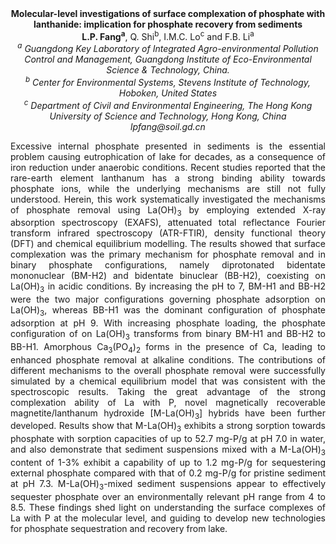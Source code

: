 <center><strong>Molecular-level investigations of surface complexation of phosphate
with lanthanide: implication for phosphate recovery from sediments</strong>

<center><strong>L.P. Fang<sup>a</sup></strong>, Q. Shi<sup>b</sup>, I.M.C. Lo<sup>c</sup> and F.B. Li<sup>a</sup>

<center><i><sup>a</sup> Guangdong Key Laboratory of Integrated Agro-environmental Pollution
Control and Management, Guangdong Institute of Eco-Environmental Science
& Technology, China.</i>

<center><i><sup>b</sup> Center for Environmental Systems, Stevens Institute of Technology,
Hoboken, United States</i>

<center><i><sup>c</sup> Department of Civil and Environmental Engineering, The Hong Kong
University of Science and Technology, Hong Kong, China</i>

<center><i>lpfang@soil.gd.cn </i>

<p style=text-align:justify>Excessive internal phosphate presented in sediments is the essential
problem causing eutrophication of lake for decades, as a consequence of
iron reduction under anaerobic conditions. Recent studies reported that
the rare-earth element lanthanum has a strong binding ability towards
phosphate ions, while the underlying mechanisms are still not fully
understood. Herein, this work systematically investigated the mechanisms
of phosphate removal using La(OH)<sub>3</sub> by employing extended X-ray
absorption spectroscopy (EXAFS), attenuated total reflectance Fourier
transform infrared spectroscopy (ATR-FTIR), density functional theory
(DFT) and chemical equilibrium modelling. The results showed that
surface complexation was the primary mechanism for phosphate removal and
in binary phosphate configurations, namely diprotonated bidentate
mononuclear (BM-H2) and bidentate binuclear (BB-H2), coexisting on
La(OH)<sub>3</sub> in acidic conditions. By increasing the pH to 7, BM-H1 and BB-H2
were the two major configurations governing phosphate adsorption on
La(OH)<sub>3</sub>, whereas BB-H1 was the dominant configuration of phosphate
adsorption at pH 9. With increasing phosphate loading, the phosphate
configuration of on La(OH)<sub>3</sub> transforms from binary BM-H1 and BB-H2 to
BB-H1. Amorphous Ca<sub>3</sub>(PO<sub>4</sub>)<sub>2</sub> forms in the presence of Ca, leading to
enhanced phosphate removal at alkaline conditions. The contributions of
different mechanisms to the overall phosphate removal were successfully
simulated by a chemical equilibrium model that was consistent with the
spectroscopic results. Taking the great advantage of the strong
complexation ability of La with P, novel magnetically recoverable
magnetite/lanthanum hydroxide [M-La(OH)<sub>3</sub>] hybrids have been further
developed. Results show that M-La(OH)<sub>3</sub> exhibits a strong sorption
towards phosphate with sorption capacities of up to 52.7 mg-P/g at pH
7.0 in water, and also demonstrate that sediment suspensions mixed with
a M-La(OH)<sub>3</sub> content of 1-3% exhibit a capability of up to 1.2 mg-P/g for
sequestering external phosphate compared with that of 0.2 mg-P/g for
pristine sediment at pH 7.3. M-La(OH)<sub>3</sub>-mixed sediment suspensions appear
to effectively sequester phosphate over an environmentally relevant pH
range from 4 to 8.5. These findings shed light on understanding the
surface complexes of La with P at the molecular level, and guiding to
develop new technologies for phosphate sequestration and recovery from
lake.
